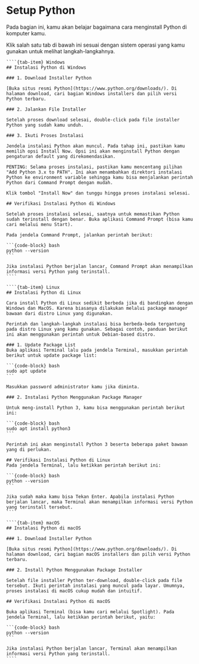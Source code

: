 # Setup Python

Pada bagian ini, kamu akan belajar bagaimana cara menginstall Python di komputer kamu.

Klik salah satu tab di bawah ini sesuai dengan sistem operasi yang kamu gunakan untuk melihat langkah-langkahnya.

`````{tab-set}
````{tab-item} Windows
## Instalasi Python di Windows

### 1. Download Installer Python

[Buka situs resmi Python](https://www.python.org/downloads/). Di halaman download, cari bagian Windows installers dan pilih versi Python terbaru.

### 2. Jalankan File Installer

Setelah proses download selesai, double-click pada file installer Python yang sudah kamu unduh.

### 3. Ikuti Proses Instalasi

Jendela instalasi Python akan muncul. Pada tahap ini, pastikan kamu memilih opsi Install Now. Opsi ini akan menginstall Python dengan pengaturan default yang direkomendasikan.

PENTING: Selama proses instalasi, pastikan kamu mencentang pilihan "Add Python 3.x to PATH". Ini akan menambahkan direktori instalasi Python ke environment variable sehingga kamu bisa menjalankan perintah Python dari Command Prompt dengan mudah.

Klik tombol "Install Now" dan tunggu hingga proses instalasi selesai.

## Verifikasi Instalasi Python di Windows

Setelah proses instalasi selesai, saatnya untuk memastikan Python sudah terinstall dengan benar. Buka aplikasi Command Prompt (bisa kamu cari melalui menu Start).

Pada jendela Command Prompt, jalankan perintah berikut:

```{code-block} bash
python --version
```

Jika instalasi Python berjalan lancar, Command Prompt akan menampilkan informasi versi Python yang terinstall.
````

````{tab-item} Linux
## Instalasi Python di Linux

Cara install Python di Linux sedikit berbeda jika di bandingkan dengan Windows dan MacOS. Karena biasanya dilakukan melalui package manager bawaan dari distro Linux yang digunakan.

Perintah dan langkah-langkah instalasi bisa berbeda-beda tergantung pada distro Linux yang kamu gunakan. Sebagai contoh, panduan berikut ini akan menggunakan perintah untuk Debian-based distro.

### 1. Update Package List
Buka aplikasi Terminal lalu pada jendela Terminal, masukkan perintah berikut untuk update package list:

```{code-block} bash
sudo apt update
```

Masukkan password administrator kamu jika diminta.

### 2. Instalasi Python Menggunakan Package Manager

Untuk meng-install Python 3, kamu bisa menggunakan perintah berikut ini:

```{code-block} bash
sudo apt install python3
```

Perintah ini akan menginstall Python 3 beserta beberapa paket bawaan yang di perlukan.

## Verifikasi Instalasi Python di Linux
Pada jendela Terminal, lalu ketikkan perintah berikut ini:

```{code-block} bash
python --version
```

Jika sudah maka kamu bisa Tekan Enter. Apabila instalasi Python berjalan lancar, maka Terminal akan menampilkan informasi versi Python yang terinstall tersebut.
````

````{tab-item} macOS
## Instalasi Python di macOS

### 1. Download Installer Python

[Buka situs resmi Python](https://www.python.org/downloads/). Di halaman download, cari bagian macOS installers dan pilih versi Python terbaru.

### 2. Install Python Menggunakan Package Installer

Setelah file installer Python ter-download, double-click pada file tersebut. Ikuti perintah instalasi yang muncul pada layar. Umumnya, proses instalasi di macOS cukup mudah dan intuitif.

## Verifikasi Instalasi Python di macOS

Buka aplikasi Terminal (bisa kamu cari melalui Spotlight). Pada jendela Terminal, lalu ketikkan perintah berikut, yaitu:

```{code-block} bash
python --version
```

Jika instalasi Python berjalan lancar, Terminal akan menampilkan informasi versi Python yang terinstall.
````
`````
